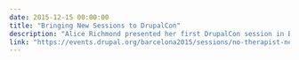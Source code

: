 ```yaml
---
date: 2015-12-15 00:00:00
title: "Bringing New Sessions to DrupalCon"
description: "Alice Richmond presented her first DrupalCon session in Barcelona on active listening, non-violent communication and happy teams."
link: "https://events.drupal.org/barcelona2015/sessions/no-therapist-needed-clients-teams-and-no-tears"
---
```

